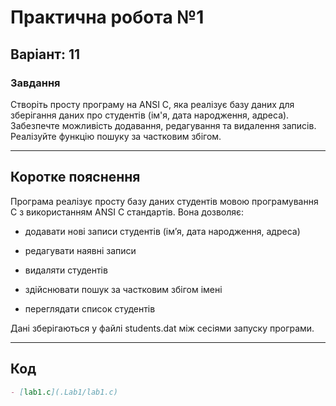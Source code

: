 # Практична робота №1

## Варіант: 11

### Завдання
Створіть просту програму на ANSI C, яка реалізує базу даних для зберігання даних про студентів (ім'я, дата народження, адреса). Забезпечте можливість додавання, редагування та видалення записів. Реалізуйте функцію пошуку за частковим збігом.

---

## Коротке пояснення

Програма реалізує просту базу даних студентів мовою програмування C з використанням ANSI C стандартів. Вона дозволяє:

- додавати нові записи студентів (ім’я, дата народження, адреса)

- редагувати наявні записи

- видаляти студентів

- здійснювати пошук за частковим збігом імені

- переглядати список студентів

Дані зберігаються у файлі students.dat між сесіями запуску програми.

---

## Код

```markdown
- [lab1.c](.Lab1/lab1.c)
